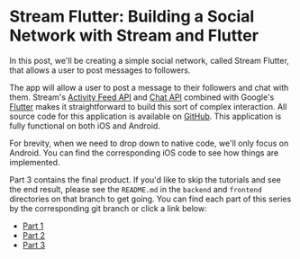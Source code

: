 # Stream Flutter: Building a Social Network with Stream and Flutter

In this post, we'll be creating a simple social network, called Stream Flutter, that allows a user to post messages to followers.

The app will allow a user to post a message to their followers and chat with them. Stream's [Activity Feed API](https://getstream.io/activity-feeds/) and [Chat API](https://getstream.io/chat) combined with Google's [Flutter](https://flutter.dev/) makes it straightforward to build this sort of complex interaction. All source code for this application is available on [GitHub](https://github.com/nparsons08/flutter_the_stream). This application is fully functional on both iOS and Android.

For brevity, when we need to drop down to native code, we'll only focus on Android. You can find the corresponding iOS code to see how things are implemented.

Part 3 contains the final product. If you'd like to skip the tutorials and see the end result, please see the `README.md` in the `backend` and `frontend` directories on that branch to get going. You can find each part of this series by the corresponding git branch or click a link below:

* [Part 1](https://github.com/nparsons08/stream-flutter/tree/1-social)
* [Part 2](https://github.com/nparsons08/stream-flutter/tree/2-messaging)
* [Part 3](https://github.com/nparsons08/stream-flutter/tree/3-channels)
